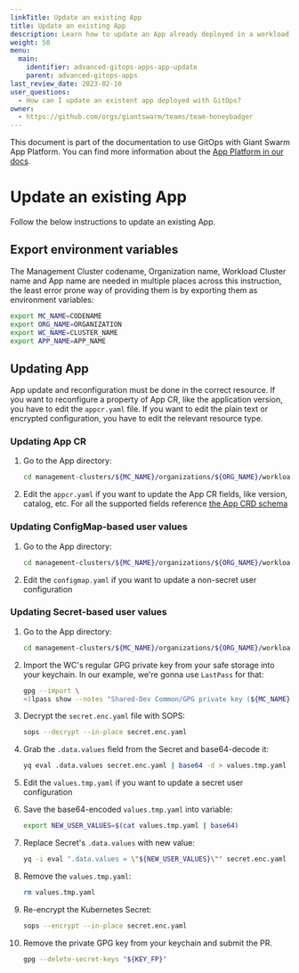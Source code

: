```yaml
---
linkTitle: Update an existing App
title: Update an existing App
description: Learn how to update an App already deployed in a workload cluster with GitOps.
weight: 50
menu:
  main:
    identifier: advanced-gitops-apps-app-update
    parent: advanced-gitops-apps
last_review_date: 2023-02-10
user_questions:
  - How can I update an existent app deployed with GitOps?
owner:
  - https://github.com/orgs/giantswarm/teams/team-honeybadger
---
```


This document is part of the documentation to use GitOps with Giant Swarm App Platform. You can find more information about the [App Platform in our docs](/platform-overview/app-platform/).

# Update an existing App

Follow the below instructions to update an existing App.

## Export environment variables

The Management Cluster codename, Organization name, Workload Cluster name and App name are needed in multiple places across this instruction, the least error prone way of providing them is by exporting them as environment variables:

```sh
export MC_NAME=CODENAME
export ORG_NAME=ORGANIZATION
export WC_NAME=CLUSTER_NAME
export APP_NAME=APP_NAME
```

## Updating App

  App update and reconfiguration must be done in the correct resource. If you want to reconfigure a property of App CR, like the application version, you have to edit the `appcr.yaml` file. If you want to edit the plain text or encrypted configuration, you have to edit the relevant resource type.

### Updating App CR

1. Go to the App directory:

    ```sh
    cd management-clusters/${MC_NAME}/organizations/${ORG_NAME}/workload-clusters/${WC_NAME}/mapi/apps/${APP_NAME}
    ```

2. Edit the `appcr.yaml` if you want to update the App CR fields, like version, catalog, etc. For all the supported fields reference [the App CRD schema](https://docs.giantswarm.io/use-the-api/management-api/crd/apps.application.giantswarm.io/)

### Updating ConfigMap-based user values

1. Go to the App directory:

    ```sh
    cd management-clusters/${MC_NAME}/organizations/${ORG_NAME}/workload-clusters/${WC_NAME}/mapi/apps/${APP_NAME}
    ```

2. Edit the `configmap.yaml` if you want to update a non-secret user configuration

### Updating Secret-based user values

1. Go to the App directory:

    ```sh
    cd management-clusters/${MC_NAME}/organizations/${ORG_NAME}/workload-clusters/${WC_NAME}/mapi/apps/${APP_NAME}
    ```

2. Import the WC's regular GPG private key from your safe storage into your keychain. In our example, we're gonna use `LastPass` for that:

    ```sh
    gpg --import \
    <(lpass show --notes "Shared-Dev Common/GPG private key (${MC_NAME}, ${WC_NAME}, Flux)")
    ```

3. Decrypt the `secret.enc.yaml` file with SOPS:

    ```sh
    sops --decrypt --in-place secret.enc.yaml
    ```

4. Grab the `.data.values` field from the Secret and base64-decode it:

    ```sh
    yq eval .data.values secret.enc.yaml | base64 -d > values.tmp.yaml
    ```

5. Edit the `values.tmp.yaml` if you want to update a secret user configuration

6. Save the base64-encoded `values.tmp.yaml` into variable:

    ```sh
    export NEW_USER_VALUES=$(cat values.tmp.yaml | base64)
    ```

7. Replace Secret's `.data.values` with new value:

    ```sh
    yq -i eval ".data.values = \"${NEW_USER_VALUES}\"" secret.enc.yaml
    ```

8. Remove the `values.tmp.yaml`:

    ```sh
    rm values.tmp.yaml
    ```

9. Re-encrypt the Kubernetes Secret:

    ```sh
    sops --encrypt --in-place secret.enc.yaml
    ```

10. Remove the private GPG key from your keychain and submit the PR.

    ```sh
    gpg --delete-secret-keys "${KEY_FP}"
    ```
